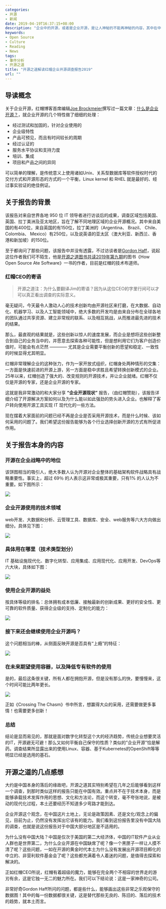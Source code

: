 ```yaml
---
categories:
- 开源
- 新闻
date: 2019-04-19T16:37:15+08:00
description: "企业中的开源，或者是企业开源，是让人神秘的不能再神秘的内容，其中在中国这块市场上鱼龙混杂，乱象丛生，红帽的这份调查报告能给予我们一些启示。"
keywords:
- Open Source
- Culture
- Reading
- News
tags:
- 事件分析
- 开源之道
title: "开源之道解读红帽企业开源调查报告2019"
url: ""
---
```


## 导读概念

关于企业开源，红帽博客首席编辑[Joe Brockmeier](https://www.redhat.com/en/blog/authors/joe-brockmeier)撰写过一篇文章：[什么是企业开源？](https://www.redhat.com/en/blog/what-enterprise-open-source?source=author&term=25421)，就企业开源的几个特性做了细细的处理：

* 经过测试和加固的，针对企业使用的
* 企业级特性
* 产品可预见，而且有时间较长的周期
* 经过认证的
* 服务水平协议和支持力度
* 培训、集成
* 项目和产品之间的异同

可以简单的理解，是传统意义上使用诸如Unix、关系型数据库等软件授权时代的交付方式和开源形态的方式的一个平衡，Linux kernel 和 RHEL 就是最好的、经过事实验证的绝佳例证。

## 关于报告的背景

该报告对来自世界各地 950 位 IT 领导者进行访谈后的成果，调查区域包括美国、英国、拉丁美洲及亚太地区，旨在了解不同地理区域的企业开源概况。其中来自美国的有400位，来自英国的有150位，拉丁美洲的（Argentina、 Brazil、 Chile、 Colombia、 Mexico）有250位，以及说英语的亚太区（澳大利亚、新西兰、香港和新加坡）的150位。

至于都询问了那些问题，该报告中并没有透露，不过访谈者是[Gordon Haff](https://www.redhat.com/en/blog/authors/gordon-haff)，说起这位作者我们可不陌生，他是[开源之道图书共读2019年第九期](/posts/paper_or_book_reading/2019_book_lists/)的图书《How Open Source Ate Software》一书的作者，目前是红帽的技术布道师。

### 红帽CEO的寄语

> 开源之道注：为什么要翻译Jim的寄语？因为从这位CEO的字里行间可以才可以真正看出调查的实际意义。

毫无疑问，今天最令人激动人心的技术创新均由开源社区来打磨，在大数据、自动化、机器学习、以及人工智能领域中，绝大多数的开发均是由来自分布在全球各地的团队通过共享资源、建立非常规的联系、以及相互挑战，从而推进最先进的技术的结果。

那么，最直观的结果就是，这些创新以惊人的速度发展，而企业是想将这些创新整合到自己的业务当中的，并愿意去探索各种可能性，但是想利用它们为客户创造价值时，可能会有点茫然 ———— 尤其是企业需要平衡创新的愿望和稳定、一致性的时候显得尤其明显。

红帽非常理解企业的这种张力，作为一家开放式组织，红帽身处两种情形的交集：一方面是快速前进的开源上游，另一方面是稳中求胜且希望转换创新模式的企业。25年以来，红帽创造了强大的、改变规则的开源技术，并让企业就绪。红帽不仅仅是开源的专家，还是企业开源的专家。

这就是我非常激动的和大家分享 **“企业开源现状”** 报告，（由红帽赞助），该报告详细介绍了开源解决方案如何以及为什么能以如此强劲的势头进入企业。也解释了客户转向使用开源工具实现 IT 现代化的一些方法。

现在摆着大家面前的问题已经不再是企业是否采用开源技术，而是什么时候、该如何采用的问题了。我们希望这份报告能够为各个行业选择创新开源的方式有所促进作用。

## 关于报告本身的内容

### 开源在企业战略中的地位

该饼图相当的吸引人，绝大多数人认为开源对企业整体的基础架构软件战略具有战略重要性。事实上，超过 69％ 的人表示这非常或极其重要，只有1% 的人认为不重要。如下图所示：

![](https://oscimg.oschina.net/oscnet/4c3166771392d06193dc28f7ba5f03d298d.jpg)

### 企业开源使用的技术领域

web开发、大数据和分析、云管理工具、数据库、安全、web服务等六大方向做出细分。具体见下图：

![](images/redhat_enterprise_opensource_survey/open_source_bing_used.png)

### 具体用在哪里（技术类型划分）

IT 基础设施现代化、数字化转型、应用集成、应用现代化、应用开发、DevOps等六大块，具体如下图：

![](images/redhat_enterprise_opensource_survey/what_open_source_bing_used.png)

### 使用企业开源的益处

按具体等级的排名：总体拥有成本低廉、接触最新的创新成果、更好的安全性、更可靠的软件质量、获得企业级的支持、定制化的能力：

![](images/redhat_enterprise_opensource_survey/top_benefit_of_use_eos.png)

### 接下来还会继续使用企业开源吗？

这个问题相当的棒，从侧面反映开源是否具有“上瘾”的特征：

![](images/redhat_enterprise_opensource_survey/use_eos_continue.png)

### 在未来期望使用容器，以及降低专有软件的使用

是的，最后这条很关键，所有人都在拥抱开源，但是没有那么的快，要慢慢来，这个时间可能比两年更长。

![](images/redhat_enterprise_opensource_survey/use_container.png)

正如《Crossing The Chasm》书中所言，想赢得大众的采用，还需要做更多事情！也需要更多创新！

### 总结

结论是显而易见的，那就是面对数字化转型这个大的经济趋势，传统企业想要灵活的IT，开源避无可避！那么又如何平衡自己保守的性质？类似的”企业开源”恰是解药。调查结果所显露出来的使用Linux、容器、基于Kubernetes的OpenShift等等明显已经是选用的基石。

## 开源之道的几点感想

大约是中国本身的落后的缘故吧，开源之道其实特别希望在几年之后能够看到这样一个调查，到那时类似这样的报告只能在中国有效。重点并不在于技术本身，而是能够承载技术发挥作用的思想、文化和方法论，而这个转变，毫不夸张地说，是被动的现代化过程，本土还要经历不知道多少弯路才能到达。

企业开源这个观念，在中国这片土地上，无论是政策因素、还是文化/观念上的偏见，目前为止，仍然没有发挥出它该有的能力。我们看到这份报告里没有中国大陆的调查，也就是说这份报告对于中国大部分地区是不适用的。

为什么没有中国大陆？中国是仅次于美国的第二大经济体，中国的IT软件产业从业人群也是世界第二，为什么企业开源在中国缺席了呢？像一个黑匣子一样让人摸不清了呢？这些问题，一如在开源的黄金时代本土为什么没有发展出开源项目孵化的中立的、非营利软件基金会了呢？这些都充满着令人着迷的问题，是值得去探索和解决的。

正如红帽CEO所说，红帽有着超级的魔力，能够在完全两个不相容的世界走的游刃有余，这是它独一无二的魅力所在。我们可以下结论说：这是一家神奇的公司。

非常好奇Gordon Haff所问的问题，都是些什么，能够画出这些非常之乐观保守的数据图！其中的每一份数据都很关键，这是替代那些无良的、陈旧的、落后的技术的趋势，就本土而言。

